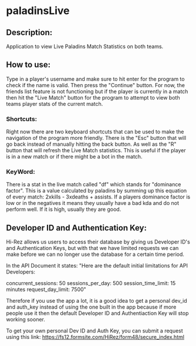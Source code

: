 # paladinsLive

## Description:
Application to view Live Paladins Match Statistics on both teams.

## How to use:
Type in a player's username and make sure to hit enter for the program to check if the name is valid. Then press the
"Continue" button. For now, the friends list feature is not functioning but if the player is currently in a match then hit the "Live
Match" button for the program to attempt to view both teams player stats of the current match.

### Shortcuts:
Right now there are two keyboard shortcuts that can be used to make the navigation of the program more friendly. There is the "Esc" button that will go back instead
of manually hitting the back button. As well as the "R" button that will refresh the Live Match statistics. This is useful if the player is in
a new match or if there might be a bot in the match.

### KeyWord:
There is a stat in the live match called "df" which stands for "dominance factor". This is a value calculated by paladins by summing up this equation of every match: 2xkills - 3xdeaths + assists. If a players dominance factor is low or in the negatives it means they usually have a bad kda and do not perform well. If it is high, usually they are good.

## Developer ID and Authentication Key:
Hi-Rez allows us users to access their database by giving us Developer ID's and Authentication Keys, but with that we have limited requests we can make before we can no longer use the database for a certain time period.

In the API Document it states:
"Here are the default initial limitations for API Developers:

concurrent_sessions:  50
sessions_per_day: 500
session_time_limit:  15 minutes
request_day_limit:  7500"

Therefore if you use the app a lot, it is a good idea to get a personal dev_id and auth_key instead of using the one built in the app because if more people use it then the default Developer ID and Authentiaction Key will stop working sooner.

To get your own personal Dev ID and Auth Key, you can submit a request using this link:
https://fs12.formsite.com/HiRez/form48/secure_index.html
